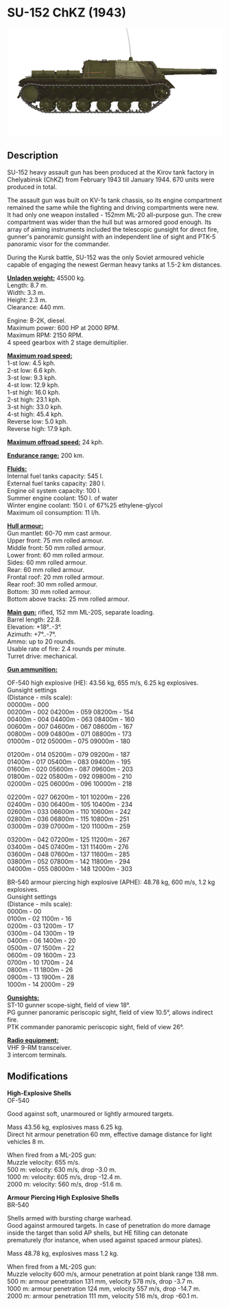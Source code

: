 # SU-152 ChKZ (1943)

![su152](../images/vehicles/su152.png)

## Description

SU-152 heavy assault gun has been produced at the Kirov tank factory in Chelyabinsk (ChKZ) from February 1943 till January 1944. 670 units were produced in total.   
  
The assault gun was built on KV-1s tank chassis, so its engine compartment remained the same while the fighting and driving compartments were new. It had only one weapon installed - 152mm ML-20 all-purpose gun. The crew compartment was wider than the hull but was armored good enough. Its array of aiming instruments included the telescopic gunsight for direct fire, gunner's panoramic gunsight with an independent line of sight and PTK-5 panoramic visor for the commander.  
  
During the Kursk battle, SU-152 was the only Soviet armoured vehicle capable of engaging the newest German heavy tanks at 1.5-2 km distances.  
  
<b><u>Unladen weight:</u></b> 45500 kg.  
Length: 8.7 m.  
Width: 3.3 m.  
Height: 2.3 m.  
Clearance: 440 mm.  
  
Engine: В-2К, diesel.  
Maximum power: 600 HP at 2000 RPM.  
Maximum RPM: 2150 RPM.  
4 speed gearbox with 2 stage demultiplier.  
  
<b><u>Maximum road speed:</u></b>  
1-st low: 4.5 kph.  
2-st low: 6.6 kph.  
3-st low: 9.3 kph.  
4-st low: 12.9 kph.  
1-st high: 16.0 kph.  
2-st high: 23.1 kph.  
3-st high: 33.0 kph.  
4-st high: 45.4 kph.  
Reverse low: 5.0 kph.  
Reverse high: 17.9 kph.  
  
<b><u>Maximum offroad speed:</u></b> 24 kph.  
  
<b><u>Endurance range:</u></b> 200 km.  
  
<b><u>Fluids:</u></b>  
Internal fuel tanks capacity: 545 l.  
External fuel tanks capacity: 280 l.  
Engine oil system capacity: 100 l.  
Summer engine coolant: 150 l. of water  
Winter engine coolant: 150 l. of 67%25 ethylene-glycol  
Maximum oil consumption: 11 l/h.  
  
<b><u>Hull armour:</u></b>  
Gun mantlet: 60-70 mm cast armour.  
Upper front: 75 mm rolled armour.  
Middle front: 50 mm rolled armour.  
Lower front: 60 mm rolled armour.  
Sides: 60 mm rolled armour.  
Rear: 60 mm rolled armour.  
Frontal roof: 20 mm rolled armour.  
Rear roof: 30 mm rolled armour.  
Bottom: 30 mm rolled armour.  
Bottom above tracks: 25 mm rolled armour.  
  
<b><u>Main gun:</u></b> rifled, 152 mm ML-20S, separate loading.  
Barrel length: 22.8.  
Elevation: +18°..-3°.  
Azimuth: +7°..-7°.  
Ammo: up to 20 rounds.  
Usable rate of fire: 2.4 rounds per minute.  
Turret drive: mechanical.  
  
<b><u>Gun ammunition:</u></b>   
  
OF-540 high explosive (HE): 43.56 kg, 655 m/s, 6.25 kg explosives.  
Gunsight settings  
(Distance - mils scale):  
00000m - 000  
00200m - 002    04200m - 059    08200m - 154  
00400m - 004    04400m - 063    08400m - 160  
00600m - 007    04600m - 067    08600m - 167  
00800m - 009    04800m - 071    08800m - 173  
01000m - 012    05000m - 075    09000m - 180  
  
01200m - 014    05200m - 079    09200m - 187  
01400m - 017    05400m - 083    09400m - 195  
01600m - 020    05600m - 087    09600m - 203  
01800m - 022    05800m - 092    09800m - 210  
02000m - 025    06000m - 096    10000m - 218  
  
02200m - 027    06200m - 101    10200m - 226  
02400m - 030    06400m - 105    10400m - 234  
02600m - 033    06600m - 110    10600m - 242  
02800m - 036    06800m - 115    10800m - 251  
03000m - 039    07000m - 120    11000m - 259  
  
03200m - 042    07200m - 125    11200m - 267  
03400m - 045    07400m - 131    11400m - 276  
03600m - 048    07600m - 137    11600m - 285  
03800m - 052    07800m - 142    11800m - 294  
04000m - 055    08000m - 148    12000m - 303  
  
BR-540 armour piercing high explosive (APHE): 48.78 kg, 600 m/s, 1.2 kg explosives.  
Gunsight settings  
(Distance - mils scale):  
0000m - 00  
0100m - 02    1100m - 16  
0200m - 03    1200m - 17  
0300m - 04    1300m - 19  
0400m - 06    1400m - 20  
0500m - 07    1500m - 22  
0600m - 09    1600m - 23  
0700m - 10    1700m - 24  
0800m - 11    1800m - 26  
0900m - 13    1900m - 28  
1000m - 14    2000m - 29  
  
<b><u>Gunsights:</u></b>  
ST-10 gunner scope-sight, field of view 18°.  
PG gunner panoramic periscopic sight, field of view 10.5°, allows indirect fire.  
PTK commander panoramic periscopic sight, field of view 26°.  
  
<b><u>Radio equipment:</u></b>  
VHF 9-RM transceiver.  
3 intercom terminals.

## Modifications

**High-Explosive Shells**  
OF-540  
  
Good against soft, unarmoured or lightly armoured targets.  
  
Mass 43.56 kg, explosives mass 6.25 kg.  
Direct hit armour penetration 60 mm, effective damage distance for light vehicles 8 m.  
  
When fired from a ML-20S gun:  
Muzzle velocity: 655 m/s.  
500 m: velocity: 630 m/s, drop -3.0 m.  
1000 m: velocity: 605 m/s, drop -12.4 m.  
2000 m: velocity: 560 m/s, drop -51.6 m.

**Armour Piercing High Explosive Shells**  
BR-540  
  
Shells armed with bursting charge warhead.  
Good against armoured targets. In case of penetration do more damage inside the target than solid AP shells, but HE filling can detonate prematurely (for instance, when used against spaced armour plates).  
  
Mass 48.78 kg, explosives mass 1.2 kg.  
  
When fired from a ML-20S gun:  
Muzzle velocity 600 m/s, armour penetration at point blank range 138 mm.  
500 m: armour penetration 131 mm, velocity 578 m/s, drop -3.7 m.  
1000 m: armour penetration 124 mm, velocity 557 m/s, drop -14.7 m.  
2000 m: armour penetration 111 mm, velocity 516 m/s, drop -60.1 m.

